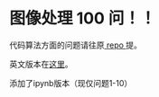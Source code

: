 # 图像处理 100 问！！
代码算法方面的问题请往原[ repo ](https://github.com/yoyoyo-yo/Gasyori100knock)提。

英文版本在[这里]( https://github.com/KuKuXia/Image_Processing_100_Questions)。

添加了ipynb版本（现仅问题1-10）
